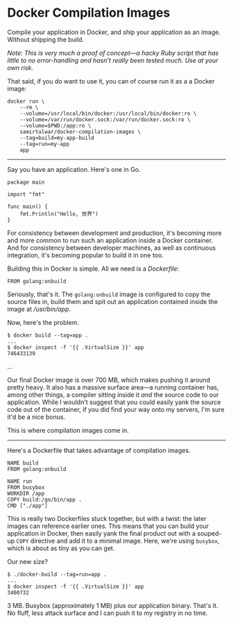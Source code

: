 # Docker Compilation Images

Compile your application in Docker, and ship your application as an image. Without shipping the build.

*Note: This is very much a proof of concept—a hacky Ruby script that has little to no error-handling and hasn't really been tested much. Use at your own risk.*

That said, if you do want to use it, you can of course run it as a a Docker image:


    docker run \
        --rm \
        --volume=/usr/local/bin/docker:/usr/local/bin/docker:ro \
        --volume=/var/run/docker.sock:/var/run/docker.sock:ro \
        --volume=$PWD:/app:ro \
        samirtalwar/docker-compilation-images \
        --tag=build=my-app-build
        --tag=run=my-app
        app

---

Say you have an application. Here's one in Go.

    package main

    import "fmt"

    func main() {
        fmt.Println("Hello, 世界")
    }

For consistency between development and production, it's becoming more and more common to run such an application inside a Docker container. And for consistency between developer machines, as well as continuous integration, it's becoming popular to build it in one too.

Building this in Docker is simple. All we need is a *Dockerfile*:

    FROM golang:onbuild

Seriously, that's it. The `golang:onbuild` image is configured to copy the source files in, build them and spit out an application contained inside the image at */usr/bin/app*.

Now, here's the problem.

    $ docker build --tag=app .
    ...
    $ docker inspect -f '{{ .VirtualSize }}' app
    746433139

…

Our final Docker image is over 700 MB, which makes pushing it around pretty heavy. It also has a massive surface area—a running container has, among other things, a compiler sitting inside it *and* the source code to our application. While I wouldn't suggest that you could easily yank the source code out of the container, if you did find your way onto my servers, I'm sure it'd be a nice bonus.

This is where compilation images come in.

---

Here's a Dockerfile that takes advantage of compilation images.

    NAME build
    FROM golang:onbuild

    NAME run
    FROM busybox
    WORKDIR /app
    COPY build:/go/bin/app .
    CMD ["./app"]

This is really two Dockerfiles stuck together, but with a twist: the later images can reference earlier ones. This means that you can build your application in Docker, then easily yank the final product out with a souped-up `COPY` directive and add it to a minimal image. Here, we're using `busybox`, which is about as tiny as you can get.

Our new size?

    $ ./docker-build --tag=run=app .
    ...
    $ docker inspect -f '{{ .VirtualSize }}' app
    3400732

3 MB. Busybox (approximately 1 MB) plus our application binary. That's it. No fluff, less attack surface and I can push it to my registry in no time.
